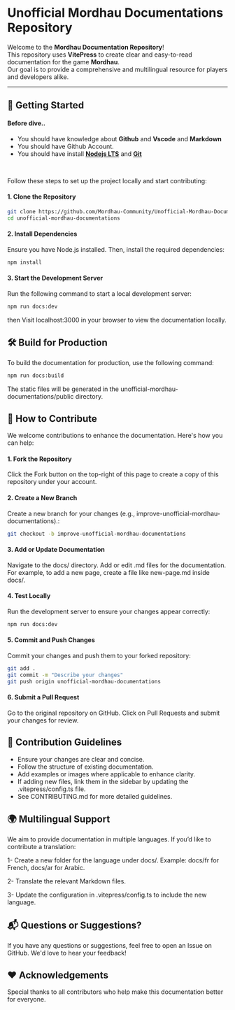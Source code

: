 # Unofficial Mordhau Documentations Repository

Welcome to the **Mordhau Documentation Repository**!  
This repository uses **VitePress** to create clear and easy-to-read documentation for the game **Mordhau**.  
Our goal is to provide a comprehensive and multilingual resource for players and developers alike.

---

## 🚀 Getting Started

#### Before dive..

- You should have knowledge about **Github** and **Vscode** and **Markdown**
- You should have Github Account.
- You should have install **[Nodejs LTS](https://nodejs.org/en)** and **[Git](https://git-scm.com/downloads)**

<br>

Follow these steps to set up the project locally and start contributing:

#### 1. Clone the Repository

```bash
git clone https://github.com/Mordhau-Community/Unofficial-Mordhau-Documentations.git
cd unofficial-mordhau-documentations
```

#### 2. Install Dependencies

Ensure you have Node.js installed. Then, install the required dependencies:

```bash
npm install
```

#### 3. Start the Development Server

Run the following command to start a local development server:

```bash
npm run docs:dev
```

then Visit localhost:3000 in your browser to view the documentation locally.

## 🛠️ Build for Production

To build the documentation for production, use the following command:

```bash
npm run docs:build
```

The static files will be generated in the unofficial-mordhau-documentations/public directory.

## 🤝 How to Contribute

We welcome contributions to enhance the documentation. Here's how you can help:

#### 1. Fork the Repository

Click the Fork button on the top-right of this page to create a copy of this repository under your account.

#### 2. Create a New Branch

Create a new branch for your changes (e.g., improve-unofficial-mordhau-documentations).:

```bash
git checkout -b improve-unofficial-mordhau-documentations
```

#### 3. Add or Update Documentation

Navigate to the docs/ directory.
Add or edit .md files for the documentation.
For example, to add a new page, create a file like new-page.md inside docs/.

#### 4. Test Locally

Run the development server to ensure your changes appear correctly:

```bash
npm run docs:dev
```

#### 5. Commit and Push Changes

Commit your changes and push them to your forked repository:

```bash
git add .
git commit -m "Describe your changes"
git push origin unofficial-mordhau-documentations
```

#### 6. Submit a Pull Request

Go to the original repository on GitHub.
Click on Pull Requests and submit your changes for review.

## 📜 Contribution Guidelines

- Ensure your changes are clear and concise.
- Follow the structure of existing documentation.
- Add examples or images where applicable to enhance clarity.
- If adding new files, link them in the sidebar by updating the .vitepress/config.ts file.
- See CONTRIBUTING.md for more detailed guidelines.

## 🌍 Multilingual Support

We aim to provide documentation in multiple languages. If you’d like to contribute a translation:

1- Create a new folder for the language under docs/.
Example: docs/fr for French, docs/ar for Arabic.

2- Translate the relevant Markdown files.

3- Update the configuration in .vitepress/config.ts to include the new language.

## 📬 Questions or Suggestions?

If you have any questions or suggestions, feel free to open an Issue on GitHub. We'd love to hear your feedback!

## ❤️ Acknowledgements

Special thanks to all contributors who help make this documentation better for everyone.
